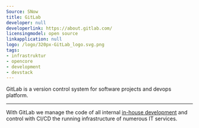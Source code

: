 ```yaml
---
Source: SNow
title: GitLab
developer: null
developerlink: https://about.gitlab.com/
licensingmodel: open source
linkapplication: null
logo: /logo/320px-GitLab_logo.svg.png
tags:
- infrastruktur
- opencore
- development
- devstack
---
```

GitLab is a version control system for software projects and devops platform.

---

With GitLab we manage the code of all internal [in-house development](../publish) and control with CI/CD the running infrastructure of numerous IT services.


